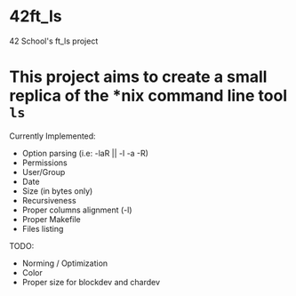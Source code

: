 # 42ft_ls
42 School's ft_ls project

# This project aims to create a small replica of the \*nix command line tool `ls`

Currently Implemented:

- Option parsing (i.e: -laR || -l -a -R)
- Permissions
- User/Group
- Date
- Size (in bytes only)
- Recursiveness
- Proper columns alignment (-l)
- Proper Makefile
- Files listing

TODO:

- Norming / Optimization
- Color
- Proper size for blockdev and chardev
